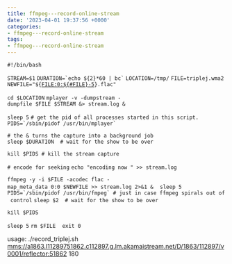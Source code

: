 ```yaml
---
title: ffmpeg---record-online-stream
date: '2023-04-01 19:37:56 +0000'
categories:
- ffmpeg---record-online-stream
tags:
- ffmpeg---record-online-stream
---
```



`#!/bin/bash`

`STREAM=$1`
`` DURATION=`echo ${2}*60 | bc` ``
`LOCATION=/tmp/`
`FILE=triplej.wma2`
`NEWFILE="${`[`FILE:0:${#FILE}-5`](FILE:0:$%7B#FILE%7D-5)`}.flac"`

`cd $LOCATION`
`mplayer -v -dumpstream -dumpfile $FILE $STREAM &> stream.log &`

`sleep 5`
`# get the pid of all processes started in this script.`
`` PIDS=`/sbin/pidof /usr/bin/mplayer` ``

`# the & turns the capture into a background job`
`sleep $DURATION  # wait for the show to be over`

`kill $PIDS # kill the stream capture`

`# encode for seeking`
`echo "encoding now " >> stream.log`

`ffmpeg -y -i $FILE -acodec flac -map_meta_data 0:0 $NEWFILE >> stream.log 2>&1 &`
` `
`sleep 5`
``PIDS=`/sbin/pidof /usr/bin/fmpeg` # just in case ffmpeg spirals out of control``
`sleep $2  # wait for the show to be over`

`kill $PIDS`

`sleep 5`
`rm $FILE`
` `
`exit 0`

usage: ./record_triplej.sh
<mms://a1863.l11289751862.c112897.g.lm.akamaistream.net/D/1863/112897/v0001/reflector:51862>
180